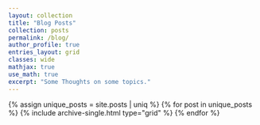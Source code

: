 ```yaml
---
layout: collection
title: "Blog Posts"
collection: posts
permalink: /blog/
author_profile: true
entries_layout: grid
classes: wide
mathjax: true
use_math: true
excerpt: "Some Thoughts on some topics."
---
```


<div class="grid__wrapper">
  {% assign unique_posts = site.posts | uniq %}
  {% for post in unique_posts %}
    {% include archive-single.html type="grid" %}
  {% endfor %}
</div>



